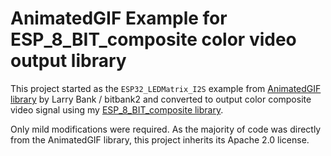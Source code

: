 # AnimatedGIF Example for ESP_8_BIT_composite color video output library
This project started as the `ESP32_LEDMatrix_I2S` example from
[AnimatedGIF library](https://github.com/bitbank2/AnimatedGIF)
by Larry Bank / bitbank2 and converted to output color composite video signal using my
[ESP_8_BIT_composite library](https://github.com/Roger-random/ESP_8_BIT_composite).

Only mild modifications were required. As the majority of code was directly from the
AnimatedGIF library, this project inherits its Apache 2.0 license.
